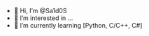 - 👋 Hi, I’m @Sa1d0S
- 👀 I’m interested in ...
- 🌱 I’m currently learning [Python, C/C++, C#]

<!---
Sa1d0S/Sa1d0S is a ✨ special ✨ repository because its `README.md` (this file) appears on your GitHub profile.
You can click the Preview link to take a look at your changes.
--->
